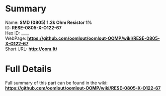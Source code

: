 
Summary
=================
  
Name: __SMD (0805) 1.2k Ohm Resistor 1%__    
ID: __RESE-0805-X-O122-67__   
Hex ID: ____   
WebPage: __https://github.com/oomlout/oomlout-OOMP/wiki/RESE-0805-X-O122-67__   
Short URL: __http://oom.lt/__   

Full Details
==========================
Full summary of this part can be found in the wiki:   
__https://github.com/oomlout/oomlout-OOMP/wiki/RESE-0805-X-O122-67__    

